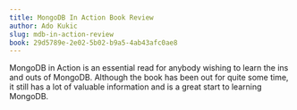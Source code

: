 ```yaml
---
title: MongoDB In Action Book Review
author: Ado Kukic
slug: mdb-in-action-review
book: 29d5789e-2e02-5b02-b9a5-4ab43afc0ae8
---
```


MongoDB in Action is an essential read for anybody wishing to learn the ins and outs of MongoDB. Although the book has been out for quite some time, it still has a lot of valuable information and is a great start to learning MongoDB.